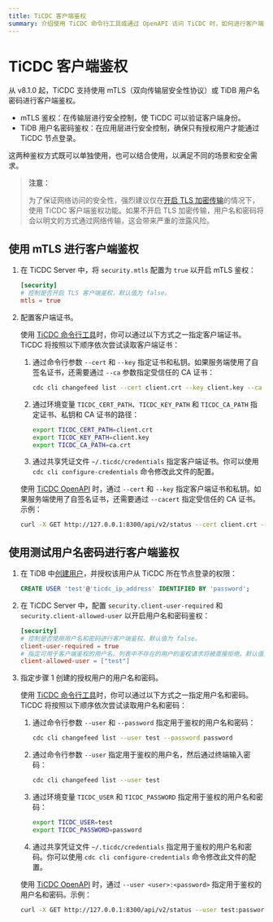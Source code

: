```yaml
---
title: TiCDC 客户端鉴权
summary: 介绍使用 TiCDC 命令行工具或通过 OpenAPI 访问 TiCDC 时，如何进行客户端鉴权。
---
```


# TiCDC 客户端鉴权

从 v8.1.0 起，TiCDC 支持使用 mTLS（双向传输层安全性协议）或 TiDB 用户名密码进行客户端鉴权。

- mTLS 鉴权：在传输层进行安全控制，使 TiCDC 可以验证客户端身份。
- TiDB 用户名密码鉴权：在应用层进行安全控制，确保只有授权用户才能通过 TiCDC 节点登录。

这两种鉴权方式既可以单独使用，也可以结合使用，以满足不同的场景和安全需求。

> **注意：**
>
> 为了保证网络访问的安全性，强烈建议仅在[开启 TLS 加密传输](/enable-tls-between-clients-and-servers.md)的情况下，使用 TiCDC 客户端鉴权功能。如果不开启 TLS 加密传输，用户名和密码将会以明文的方式通过网络传输，这会带来严重的泄露风险。

## 使用 mTLS 进行客户端鉴权

1. 在 TiCDC Server 中，将 `security.mtls` 配置为 `true` 以开启 mTLS 鉴权：

    ```toml
    [security]
    # 控制是否开启 TLS 客户端鉴权，默认值为 false。
    mtls = true
    ```

2. 配置客户端证书。

    <SimpleTab groupId="cdc">
    <div label="TiCDC 命令行工具" value="cdc-cli">

    使用 [TiCDC 命令行工具](/ticdc/ticdc-manage-changefeed.md)时，你可以通过以下方式之一指定客户端证书。TiCDC 将按照以下顺序依次尝试读取客户端证书：

    1. 通过命令行参数 `--cert` 和 `--key` 指定证书和私钥。如果服务端使用了自签名证书，还需要通过 `--ca` 参数指定受信任的 CA 证书：

        ```bash
        cdc cli changefeed list --cert client.crt --key client.key --ca ca.crt
        ```

    2. 通过环境变量 `TICDC_CERT_PATH`、`TICDC_KEY_PATH` 和 `TICDC_CA_PATH` 指定证书、私钥和 CA 证书的路径：

        ```bash
        export TICDC_CERT_PATH=client.crt
        export TICDC_KEY_PATH=client.key
        export TICDC_CA_PATH=ca.crt
        ```

    3. 通过共享凭证文件 `~/.ticdc/credentials` 指定客户端证书。你可以使用 `cdc cli configure-credentials` 命令修改此文件的配置。

    </div>

    <div label="TiCDC OpenAPI" value="cdc-api">

    使用 [TiCDC OpenAPI](/ticdc/ticdc-open-api-v2.md) 时，通过 `--cert` 和 `--key` 指定客户端证书和私钥。如果服务端使用了自签名证书，还需要通过 `--cacert` 指定受信任的 CA 证书。示例：

    ```bash
    curl -X GET http://127.0.0.1:8300/api/v2/status --cert client.crt --key client.key --cacert ca.crt
    ```

    </div>
    </SimpleTab>

## 使用测试用户名密码进行客户端鉴权

1. 在 TiDB 中[创建用户](/sql-statements/sql-statement-create-user.md)，并授权该用户从 TiCDC 所在节点登录的权限：

    ```sql
    CREATE USER 'test'@'ticdc_ip_address' IDENTIFIED BY 'password';
    ```

2. 在 TiCDC Server 中，配置 `security.client-user-required` 和 `security.client-allowed-user` 以开启用户名和密码鉴权：

    ```toml
    [security]
    # 控制是否使用用户名和密码进行客户端鉴权，默认值为 false。
    client-user-required = true
    # 指定可用于客户端鉴权的用户名，列表中不存在的用户的鉴权请求将被直接拒绝。默认值为 null。
    client-allowed-user = ["test"]
    ```

3. 指定步骤 1 创建的授权用户的用户名和密码。

    <SimpleTab groupId="cdc">
    <div label="TiCDC 命令行工具" value="cdc-cli">

    使用 [TiCDC 命令行工具](/ticdc/ticdc-manage-changefeed.md)时，你可以通过以下方式之一指定用户名和密码。TiCDC 将按照以下顺序依次尝试读取用户名和密码：

    1. 通过命令行参数 `--user` 和 `--password` 指定用于鉴权的用户名和密码：

        ```bash
        cdc cli changefeed list --user test --password password
        ```

    2. 通过命令行参数 `--user` 指定用于鉴权的用户名，然后通过终端输入密码：

        ```bash
        cdc cli changefeed list --user test
        ```

    3. 通过环境变量 `TICDC_USER` 和 `TICDC_PASSWORD` 指定用于鉴权的用户名和密码：

        ```bash
        export TICDC_USER=test
        export TICDC_PASSWORD=password
        ```

    4. 通过共享凭证文件 `~/.ticdc/credentials` 指定用于鉴权的用户名和密码。你可以使用 `cdc cli configure-credentials` 命令修改此文件的配置。

    </div>

    <div label="TiCDC OpenAPI" value="cdc-api">

    使用 [TiCDC OpenAPI](/ticdc/ticdc-open-api-v2.md) 时，通过 `--user <user>:<password>` 指定用于鉴权的用户名和密码。示例：

    ```bash
    curl -X GET http://127.0.0.1:8300/api/v2/status --user test:password
    ```

    </div>
    </SimpleTab>
